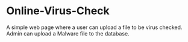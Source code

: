 # Online-Virus-Check
A simple web page where a user can upload a file to be virus checked. Admin can upload a Malware file to the database.
